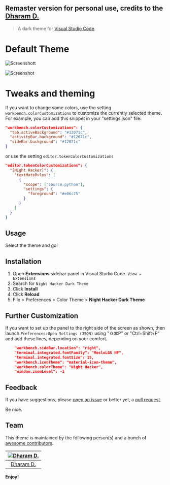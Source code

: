 
## Remaster version for personal use, credits to the [Dharam D.](https://github.com/rkstrdee) 

> A dark theme for [Visual Studio Code](http://code.visualstudio.com).


# Default Theme
![Screenshott](https://raw.githubusercontent.com/rkstrdee/night-hacker-dark-theme/main/screenshots/NightHacker_default_Theme_banner.png)


![Screenshot](https://raw.githubusercontent.com/rkstrdee/night-hacker-dark-theme/a3b41d2faa9fadc130283665f839438814055afe/screenshots/NightHacker_default_Theme.png)

# Tweaks and theming

If you want to change some colors, use the setting `workbench.colorCustomizations` 
to customize the currently selected theme. For example, you can add this snippet in your "settings.json" file:

```json
"workbench.colorCustomizations": {
  "tab.activeBackground": "#12071c",
  "activityBar.background": "#12071c",
  "sideBar.background": "#12071c"
}
```

or use the setting `editor.tokenColorCustomizations`

```json
"editor.tokenColorCustomizations": {
  "[Night Hacker]": {
    "textMateRules": [
      {
        "scope": ["source.python"],
        "settings": {
          "foreground": "#e06c75"
        }
      }
    ]
  }
}
```
## Usage

Select the theme and go!

## Installation

1. Open **Extensions** sidebar panel in Visual Studio Code. `View → Extensions`
1. Search for `Night Hacker Dark Theme`
1. Click **Install**
1. Click **Reload**
1. File > Preferences > Color Theme > **Night Hacker Dark Theme**

## Further Customization
If you want to set up the panel to the right side of the screen as shown,
then launch `Preferences:Open Settings (JSON)` using "⇧⌘P" or "Ctrl+Shift+P" and add these lines, depending on your comfort.
```json
    "workbench.sideBar.location": "right",    
    "terminal.integrated.fontFamily": "MesloLGS NF",
    "terminal.integrated.fontSize": 15,
    "workbench.iconTheme": "material-icon-theme",
    "workbench.colorTheme": "Night Hacker",
    "window.zoomLevel": -1
```

## Feedback

If you have suggestions, please [open an issue](https://github.com/rkstrdee/night-hacker-dark-theme/issues) or better yet, a [pull request](https://github.com/rkstrdee/night-hacker-dark-theme/pulls).

Be nice.


## Team

This theme is maintained by the following person(s) and a bunch of [awesome contributors](https://github.com/rkstrdee/night-hacker-dark-theme/graphs/contributors).

[![Dharam D.](https://avatars.githubusercontent.com/u/42842402?v=4&s=70)](https://github.com/rkstrdee) |
:---: |
[Dharam D.](https://github.com/rkstrdee) |



**Enjoy!**
